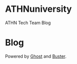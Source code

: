 # ATHNuniversity
ATHN Tech Team Blog
# Blog
Powered by [Ghost](http://ghost.org) and [Buster](https://github.com/axitkhurana/buster/).
